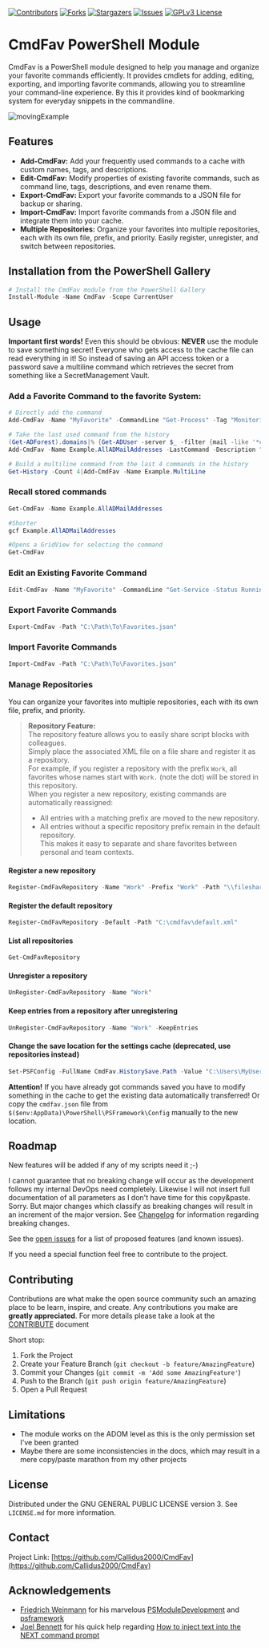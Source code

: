 ﻿<!--
*** Thanks for checking out the Best-README-Template. If you have a suggestion
*** that would make this better, please fork the repo and create a pull request
*** or simply open an issue with the tag "enhancement".
*** Thanks again! Now go create something AMAZING! :D
***
-->

<!-- PROJECT SHIELDS -->
<!--
*** I'm using markdown "reference style" links for readability.
*** Reference links are enclosed in brackets [ ] instead of parentheses ( ).
*** See the bottom of this document for the declaration of the reference variables
*** for contributors-url, forks-url, etc. This is an optional, concise syntax you may use.
*** https://www.markdownguide.org/basic-syntax/#reference-style-links
-->
[![Contributors][contributors-shield]][contributors-url]
[![Forks][forks-shield]][forks-url]
[![Stargazers][stars-shield]][stars-url]
[![Issues][issues-shield]][issues-url]
[![GPLv3 License][license-shield]][license-url]


# CmdFav PowerShell Module

CmdFav is a PowerShell module designed to help you manage and organize your favorite commands efficiently. It provides cmdlets for adding, editing, exporting, and importing favorite commands, allowing you to streamline your command-line experience. By this it provides kind of bookmarking system for everyday snippets in the commandline.

![movingExample](media/cmdfav.gif)

## Features

- **Add-CmdFav:** Add your frequently used commands to a cache with custom names, tags, and descriptions.
- **Edit-CmdFav:** Modify properties of existing favorite commands, such as command line, tags, descriptions, and even rename them.
- **Export-CmdFav:** Export your favorite commands to a JSON file for backup or sharing.
- **Import-CmdFav:** Import favorite commands from a JSON file and integrate them into your cache.
- **Multiple Repositories:** Organize your favorites into multiple repositories, each with its own file, prefix, and priority. Easily register, unregister, and switch between repositories.

## Installation from the PowerShell Gallery

```powershell
# Install the CmdFav module from the PowerShell Gallery
Install-Module -Name CmdFav -Scope CurrentUser
```

## Usage
**Important first words!**
Even this should be obvious: **NEVER** use the module to save something secret! Everyone who gets access to the cache file can read everything in it! So instead of saving an API access token or a password save a multiline command which retrieves the secret from something like a SecretManagement Vault.

### Add a Favorite Command to the favorite System:
```PowerShell
# Directly add the command
Add-CmdFav -Name "MyFavorite" -CommandLine "Get-Process" -Tag "Monitoring"

# Take the last used command from the history
(Get-ADForest).domains|% {Get-ADUser -server $_ -filter {mail -like '*company.com'} -Properties mail}|select UserPrincipalName,name,mail
Add-CmdFav -Name Example.AllADMailAddresses -LastCommand -Description "Get all users with their mail addresses from all forest domains"

# Build a multiline command from the last 4 commands in the history
Get-History -Count 4|Add-CmdFav -Name Example.MultiLine
```

### Recall stored commands
```PowerShell
Get-CmdFav -Name Example.AllADMailAddresses

#Shorter
gcf Example.AllADMailAddresses

#Opens a GridView for selecting the command
Get-CmdFav
```

### Edit an Existing Favorite Command
```PowerShell
Edit-CmdFav -Name "MyFavorite" -CommandLine "Get-Service -Status Running" -Tag "Service" -Description "List running services"
```

### Export Favorite Commands
```PowerShell
Export-CmdFav -Path "C:\Path\To\Favorites.json"
```

### Import Favorite Commands
```PowerShell
Import-CmdFav -Path "C:\Path\To\Favorites.json"
```

### Manage Repositories

You can organize your favorites into multiple repositories, each with its own file, prefix, and priority.

> **Repository Feature:**  
> The repository feature allows you to easily share script blocks with colleagues.  
> Simply place the associated XML file on a file share and register it as a repository.  
> For example, if you register a repository with the prefix `Work`, all favorites whose names start with `Work.` (note the dot) will be stored in this repository.  
> When you register a new repository, existing commands are automatically reassigned:  
> - All entries with a matching prefix are moved to the new repository.  
> - All entries without a specific repository prefix remain in the default repository.  
> This makes it easy to separate and share favorites between personal and team contexts.

#### Register a new repository
```PowerShell
Register-CmdFavRepository -Name "Work" -Prefix "Work" -Path "\\fileshare\cmdfav\work.xml"
```

#### Register the default repository
```PowerShell
Register-CmdFavRepository -Default -Path "C:\cmdfav\default.xml"
```

#### List all repositories
```PowerShell
Get-CmdFavRepository
```

#### Unregister a repository
```PowerShell
UnRegister-CmdFavRepository -Name "Work"
```

#### Keep entries from a repository after unregistering
```PowerShell
UnRegister-CmdFavRepository -Name "Work" -KeepEntries
```

#### Change the save location for the settings cache (deprecated, use repositories instead)
```PowerShell
Set-PSFConfig -FullName CmdFav.HistorySave.Path -Value "C:\Users\MyUser\OneDrive\PowerShell" -PassThru|Register-PSFConfig -Scope UserDefault
```

**Attention!** If you have already got commands saved you have to modify something in the cache to get the existing data automatically transferred! Or copy the `cmdfav.json` file from `$($env:AppData)\PowerShell\PSFramework\Config` manually to the new location.

<!-- ROADMAP -->
## Roadmap
New features will be added if any of my scripts need it ;-)

I cannot guarantee that no breaking change will occur as the development follows my internal DevOps need completely. Likewise I will not insert full documentation of all parameters as I don't have time for this copy&paste. Sorry. But major changes which classify as breaking changes will result in an increment of the major version. See [Changelog](FortigateManager\changelog.md) for information regarding breaking changes.

See the [open issues](https://github.com/Callidus2000/CmdFav/issues) for a list of proposed features (and known issues).

If you need a special function feel free to contribute to the project.

<!-- CONTRIBUTING -->
## Contributing

Contributions are what make the open source community such an amazing place to be learn, inspire, and create. Any contributions you make are **greatly appreciated**. For more details please take a look at the [CONTRIBUTE](docs/CONTRIBUTING.md#Contributing-to-this-repository) document

Short stop:

1. Fork the Project
2. Create your Feature Branch (`git checkout -b feature/AmazingFeature`)
3. Commit your Changes (`git commit -m 'Add some AmazingFeature'`)
4. Push to the Branch (`git push origin feature/AmazingFeature`)
5. Open a Pull Request


## Limitations
* The module works on the ADOM level as this is the only permission set I've been granted
* Maybe there are some inconsistencies in the docs, which may result in a mere copy/paste marathon from my other projects

<!-- LICENSE -->
## License

Distributed under the GNU GENERAL PUBLIC LICENSE version 3. See `LICENSE.md` for more information.



<!-- CONTACT -->
## Contact


Project Link: [https://github.com/Callidus2000/CmdFav](https://github.com/Callidus2000/CmdFav)



<!-- ACKNOWLEDGEMENTS -->
## Acknowledgements

* [Friedrich Weinmann](https://github.com/FriedrichWeinmann) for his marvelous [PSModuleDevelopment](https://github.com/PowershellFrameworkCollective/PSModuleDevelopment) and [psframework](https://github.com/PowershellFrameworkCollective/psframework)
* [Joel Bennett](https://github.com/jaykul) for his quick help regarding [How to inject text into the NEXT command prompt](https://gist.github.com/Jaykul/7dee4f47a61616fde6858ca960743fd5)





<!-- MARKDOWN LINKS & IMAGES -->
<!-- https://www.markdownguide.org/basic-syntax/#reference-style-links -->
[contributors-shield]: https://img.shields.io/github/contributors/Callidus2000/CmdFav.svg?style=for-the-badge
[contributors-url]: https://github.com/Callidus2000/CmdFav/graphs/contributors
[forks-shield]: https://img.shields.io/github/forks/Callidus2000/CmdFav.svg?style=for-the-badge
[forks-url]: https://github.com/Callidus2000/CmdFav/network/members
[stars-shield]: https://img.shields.io/github/stars/Callidus2000/CmdFav.svg?style=for-the-badge
[stars-url]: https://github.com/Callidus2000/CmdFav/stargazers
[issues-shield]: https://img.shields.io/github/issues/Callidus2000/CmdFav.svg?style=for-the-badge
[issues-url]: https://github.com/Callidus2000/CmdFav/issues
[license-shield]: https://img.shields.io/github/license/Callidus2000/CmdFav.svg?style=for-the-badge
[license-url]: https://github.com/Callidus2000/CmdFav/blob/master/LICENSE

